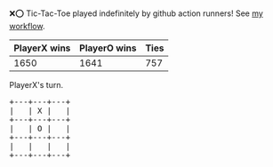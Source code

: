 :x::o: Tic-Tac-Toe played indefinitely by github action runners! See [my workflow](.github/workflows/play.yaml).

|PlayerX wins|PlayerO wins|Ties|
|-|-|-|
|1650|1641|757|

PlayerX's turn.

<pre>
+---+---+---+
|   | X |   |
+---+---+---+
|   | O |   |
+---+---+---+
|   |   |   |
+---+---+---+
</pre>